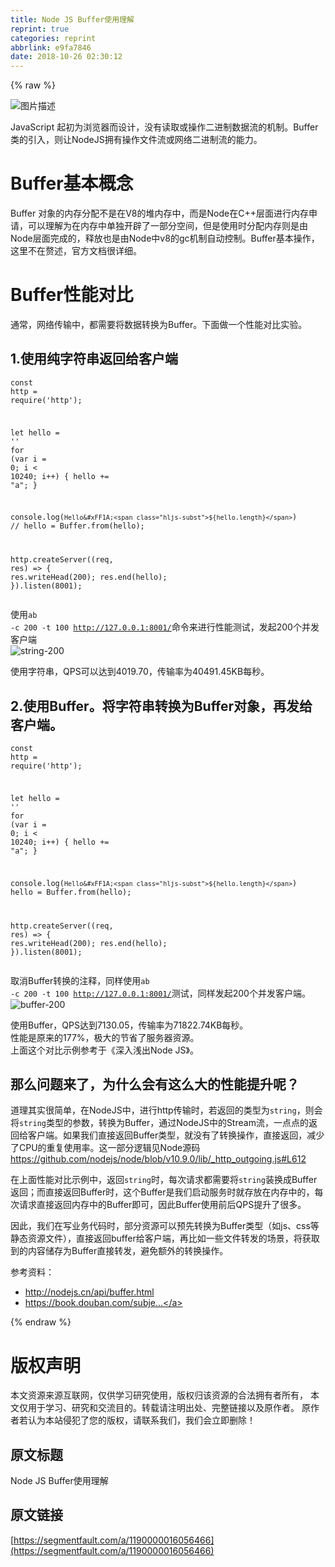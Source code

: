 ```yaml
---
title: Node JS Buffer使用理解
reprint: true
categories: reprint
abbrlink: e9fa7846
date: 2018-10-26 02:30:12
---
```


{% raw %}
<p><span class="img-wrap"><img data-src="/img/bVbfxbn?w=2001&amp;h=2502" src="https://static.alili.tech/img/bVbfxbn?w=2001&amp;h=2502" alt="&#x56FE;&#x7247;&#x63CF;&#x8FF0;" title="&#x56FE;&#x7247;&#x63CF;&#x8FF0;" style="cursor:pointer;display:inline"></span></p><p>JavaScript &#x8D77;&#x521D;&#x4E3A;&#x6D4F;&#x89C8;&#x5668;&#x800C;&#x8BBE;&#x8BA1;&#xFF0C;&#x6CA1;&#x6709;&#x8BFB;&#x53D6;&#x6216;&#x64CD;&#x4F5C;&#x4E8C;&#x8FDB;&#x5236;&#x6570;&#x636E;&#x6D41;&#x7684;&#x673A;&#x5236;&#x3002;Buffer&#x7C7B;&#x7684;&#x5F15;&#x5165;&#xFF0C;&#x5219;&#x8BA9;NodeJS&#x62E5;&#x6709;&#x64CD;&#x4F5C;&#x6587;&#x4EF6;&#x6D41;&#x6216;&#x7F51;&#x7EDC;&#x4E8C;&#x8FDB;&#x5236;&#x6D41;&#x7684;&#x80FD;&#x529B;&#x3002;</p><h1 id="articleHeader0">Buffer&#x57FA;&#x672C;&#x6982;&#x5FF5;</h1><p>Buffer &#x5BF9;&#x8C61;&#x7684;&#x5185;&#x5B58;&#x5206;&#x914D;&#x4E0D;&#x662F;&#x5728;V8&#x7684;&#x5806;&#x5185;&#x5B58;&#x4E2D;&#xFF0C;&#x800C;&#x662F;Node&#x5728;C++&#x5C42;&#x9762;&#x8FDB;&#x884C;&#x5185;&#x5B58;&#x7533;&#x8BF7;&#xFF0C;&#x53EF;&#x4EE5;&#x7406;&#x89E3;&#x4E3A;&#x5728;&#x5185;&#x5B58;&#x4E2D;&#x5355;&#x72EC;&#x5F00;&#x8F9F;&#x4E86;&#x4E00;&#x90E8;&#x5206;&#x7A7A;&#x95F4;&#xFF0C;&#x4F46;&#x662F;&#x4F7F;&#x7528;&#x65F6;&#x5206;&#x914D;&#x5185;&#x5B58;&#x5219;&#x662F;&#x7531;Node&#x5C42;&#x9762;&#x5B8C;&#x6210;&#x7684;&#xFF0C;&#x91CA;&#x653E;&#x4E5F;&#x662F;&#x7531;Node&#x4E2D;v8&#x7684;gc&#x673A;&#x5236;&#x81EA;&#x52A8;&#x63A7;&#x5236;&#x3002;Buffer&#x57FA;&#x672C;&#x64CD;&#x4F5C;&#xFF0C;&#x8FD9;&#x91CC;&#x4E0D;&#x5728;&#x8D58;&#x8FF0;&#xFF0C;&#x5B98;&#x65B9;&#x6587;&#x6863;&#x5F88;&#x8BE6;&#x7EC6;&#x3002;</p><h1 id="articleHeader1">Buffer&#x6027;&#x80FD;&#x5BF9;&#x6BD4;</h1><p>&#x901A;&#x5E38;&#xFF0C;&#x7F51;&#x7EDC;&#x4F20;&#x8F93;&#x4E2D;&#xFF0C;&#x90FD;&#x9700;&#x8981;&#x5C06;&#x6570;&#x636E;&#x8F6C;&#x6362;&#x4E3A;Buffer&#x3002;&#x4E0B;&#x9762;&#x505A;&#x4E00;&#x4E2A;&#x6027;&#x80FD;&#x5BF9;&#x6BD4;&#x5B9E;&#x9A8C;&#x3002;</p><h2 id="articleHeader2">1.&#x4F7F;&#x7528;&#x7EAF;&#x5B57;&#x7B26;&#x4E32;&#x8FD4;&#x56DE;&#x7ED9;&#x5BA2;&#x6237;&#x7AEF;</h2><div class="widget-codetool" style="display:none"><div class="widget-codetool--inner"><span class="selectCode code-tool" data-toggle="tooltip" data-placement="top" title="" data-original-title="&#x5168;&#x9009;"></span> <span type="button" class="copyCode code-tool" data-toggle="tooltip" data-placement="top" data-clipboard-text="const http = require(&apos;http&apos;);

let hello = &apos;&apos;
for (var i = 0; i &lt; 10240; i++) {
  hello += &quot;a&quot;;
}

console.log(`Hello&#xFF1A;${hello.length}`)
// hello = Buffer.from(hello);

http.createServer((req, res) =&gt; {
  res.writeHead(200);
  res.end(hello);
}).listen(8001);" title="" data-original-title="&#x590D;&#x5236;"></span> <span type="button" class="saveToNote code-tool" data-toggle="tooltip" data-placement="top" title="" data-original-title="&#x653E;&#x8FDB;&#x7B14;&#x8BB0;"></span></div></div><pre class="hljs javascript"><code><span class="hljs-keyword">const</span> http = <span class="hljs-built_in">require</span>(<span class="hljs-string">&apos;http&apos;</span>);

<span class="hljs-keyword">let</span> hello = <span class="hljs-string">&apos;&apos;</span>
<span class="hljs-keyword">for</span> (<span class="hljs-keyword">var</span> i = <span class="hljs-number">0</span>; i &lt; <span class="hljs-number">10240</span>; i++) {
  hello += <span class="hljs-string">&quot;a&quot;</span>;
}

<span class="hljs-built_in">console</span>.log(<span class="hljs-string">`Hello&#xFF1A;<span class="hljs-subst">${hello.length}</span>`</span>)
<span class="hljs-comment">// hello = Buffer.from(hello);</span>

http.createServer(<span class="hljs-function">(<span class="hljs-params">req, res</span>) =&gt;</span> {
  res.writeHead(<span class="hljs-number">200</span>);
  res.end(hello);
}).listen(<span class="hljs-number">8001</span>);</code></pre><p>&#x4F7F;&#x7528;<code>ab -c 200 -t 100 http://127.0.0.1:8001/</code>&#x547D;&#x4EE4;&#x6765;&#x8FDB;&#x884C;&#x6027;&#x80FD;&#x6D4B;&#x8BD5;&#xFF0C;&#x53D1;&#x8D77;200&#x4E2A;&#x5E76;&#x53D1;&#x5BA2;&#x6237;&#x7AEF;<br><span class="img-wrap"><img data-src="/img/remote/1460000016056469?w=1140&amp;h=1234" src="https://static.alili.tech/img/remote/1460000016056469?w=1140&amp;h=1234" alt="string-200" title="string-200" style="cursor:pointer;display:inline"></span></p><p>&#x4F7F;&#x7528;&#x5B57;&#x7B26;&#x4E32;&#xFF0C;QPS&#x53EF;&#x4EE5;&#x8FBE;&#x5230;4019.70&#xFF0C;&#x4F20;&#x8F93;&#x7387;&#x4E3A;40491.45KB&#x6BCF;&#x79D2;&#x3002;</p><h2 id="articleHeader3">2.&#x4F7F;&#x7528;Buffer&#x3002;&#x5C06;&#x5B57;&#x7B26;&#x4E32;&#x8F6C;&#x6362;&#x4E3A;Buffer&#x5BF9;&#x8C61;&#xFF0C;&#x518D;&#x53D1;&#x7ED9;&#x5BA2;&#x6237;&#x7AEF;&#x3002;</h2><div class="widget-codetool" style="display:none"><div class="widget-codetool--inner"><span class="selectCode code-tool" data-toggle="tooltip" data-placement="top" title="" data-original-title="&#x5168;&#x9009;"></span> <span type="button" class="copyCode code-tool" data-toggle="tooltip" data-placement="top" data-clipboard-text="const http = require(&apos;http&apos;);

let hello = &apos;&apos;
for (var i = 0; i &lt; 10240; i++) {
  hello += &quot;a&quot;;
}

console.log(`Hello&#xFF1A;${hello.length}`)
hello = Buffer.from(hello);

http.createServer((req, res) =&gt; {
  res.writeHead(200);
  res.end(hello);
}).listen(8001);" title="" data-original-title="&#x590D;&#x5236;"></span> <span type="button" class="saveToNote code-tool" data-toggle="tooltip" data-placement="top" title="" data-original-title="&#x653E;&#x8FDB;&#x7B14;&#x8BB0;"></span></div></div><pre class="hljs javascript"><code><span class="hljs-keyword">const</span> http = <span class="hljs-built_in">require</span>(<span class="hljs-string">&apos;http&apos;</span>);

<span class="hljs-keyword">let</span> hello = <span class="hljs-string">&apos;&apos;</span>
<span class="hljs-keyword">for</span> (<span class="hljs-keyword">var</span> i = <span class="hljs-number">0</span>; i &lt; <span class="hljs-number">10240</span>; i++) {
  hello += <span class="hljs-string">&quot;a&quot;</span>;
}

<span class="hljs-built_in">console</span>.log(<span class="hljs-string">`Hello&#xFF1A;<span class="hljs-subst">${hello.length}</span>`</span>)
hello = Buffer.from(hello);

http.createServer(<span class="hljs-function">(<span class="hljs-params">req, res</span>) =&gt;</span> {
  res.writeHead(<span class="hljs-number">200</span>);
  res.end(hello);
}).listen(<span class="hljs-number">8001</span>);</code></pre><p>&#x53D6;&#x6D88;Buffer&#x8F6C;&#x6362;&#x7684;&#x6CE8;&#x91CA;&#xFF0C;&#x540C;&#x6837;&#x4F7F;&#x7528;<code>ab -c 200 -t 100 http://127.0.0.1:8001/</code>&#x6D4B;&#x8BD5;&#xFF0C;&#x540C;&#x6837;&#x53D1;&#x8D77;200&#x4E2A;&#x5E76;&#x53D1;&#x5BA2;&#x6237;&#x7AEF;&#x3002;<br><span class="img-wrap"><img data-src="/img/remote/1460000016056470?w=1122&amp;h=1224" src="https://static.alili.tech/img/remote/1460000016056470?w=1122&amp;h=1224" alt="buffer-200" title="buffer-200" style="cursor:pointer;display:inline"></span></p><p>&#x4F7F;&#x7528;Buffer&#xFF0C;QPS&#x8FBE;&#x5230;7130.05&#xFF0C;&#x4F20;&#x8F93;&#x7387;&#x4E3A;71822.74KB&#x6BCF;&#x79D2;&#x3002;<br>&#x6027;&#x80FD;&#x662F;&#x539F;&#x6765;&#x7684;177%&#xFF0C;&#x6781;&#x5927;&#x7684;&#x8282;&#x7701;&#x4E86;&#x670D;&#x52A1;&#x5668;&#x8D44;&#x6E90;&#x3002;<br>&#x4E0A;&#x9762;&#x8FD9;&#x4E2A;&#x5BF9;&#x6BD4;&#x793A;&#x4F8B;&#x53C2;&#x8003;&#x4E8E;&#x300A;&#x6DF1;&#x5165;&#x6D45;&#x51FA;Node JS&#x300B;&#x3002;</p><h2 id="articleHeader4">&#x90A3;&#x4E48;&#x95EE;&#x9898;&#x6765;&#x4E86;&#xFF0C;&#x4E3A;&#x4EC0;&#x4E48;&#x4F1A;&#x6709;&#x8FD9;&#x4E48;&#x5927;&#x7684;&#x6027;&#x80FD;&#x63D0;&#x5347;&#x5462;&#xFF1F;</h2><p>&#x9053;&#x7406;&#x5176;&#x5B9E;&#x5F88;&#x7B80;&#x5355;&#xFF0C;&#x5728;NodeJS&#x4E2D;&#xFF0C;&#x8FDB;&#x884C;http&#x4F20;&#x8F93;&#x65F6;&#xFF0C;&#x82E5;&#x8FD4;&#x56DE;&#x7684;&#x7C7B;&#x578B;&#x4E3A;<code>string</code>&#xFF0C;&#x5219;&#x4F1A;&#x5C06;<code>string</code>&#x7C7B;&#x578B;&#x7684;&#x53C2;&#x6570;&#xFF0C;&#x8F6C;&#x6362;&#x4E3A;Buffer&#xFF0C;&#x901A;&#x8FC7;NodeJS&#x4E2D;&#x7684;Stream&#x6D41;&#xFF0C;&#x4E00;&#x70B9;&#x70B9;&#x7684;&#x8FD4;&#x56DE;&#x7ED9;&#x5BA2;&#x6237;&#x7AEF;&#x3002;&#x5982;&#x679C;&#x6211;&#x4EEC;&#x76F4;&#x63A5;&#x8FD4;&#x56DE;Buffer&#x7C7B;&#x578B;&#xFF0C;&#x5C31;&#x6CA1;&#x6709;&#x4E86;&#x8F6C;&#x6362;&#x64CD;&#x4F5C;&#xFF0C;&#x76F4;&#x63A5;&#x8FD4;&#x56DE;&#xFF0C;&#x51CF;&#x5C11;&#x4E86;CPU&#x7684;&#x91CD;&#x590D;&#x4F7F;&#x7528;&#x7387;&#x3002;&#x8FD9;&#x4E00;&#x90E8;&#x5206;&#x903B;&#x8F91;&#x89C1;Node&#x6E90;&#x7801;<a href="https://github.com/nodejs/node/blob/v10.9.0/lib/_http_outgoing.js#L612" rel="nofollow noreferrer" target="_blank">https://github.com/nodejs/node/blob/v10.9.0/lib/_http_outgoing.js#L612</a></p><p>&#x5728;&#x4E0A;&#x9762;&#x6027;&#x80FD;&#x5BF9;&#x6BD4;&#x793A;&#x4F8B;&#x4E2D;&#xFF0C;&#x8FD4;&#x56DE;<code>string</code>&#x65F6;&#xFF0C;&#x6BCF;&#x6B21;&#x8BF7;&#x6C42;&#x90FD;&#x9700;&#x8981;&#x5C06;<code>string</code>&#x88C5;&#x6362;&#x6210;Buffer&#x8FD4;&#x56DE;&#xFF1B;&#x800C;&#x76F4;&#x63A5;&#x8FD4;&#x56DE;Buffer&#x65F6;&#xFF0C;&#x8FD9;&#x4E2A;Buffer&#x662F;&#x6211;&#x4EEC;&#x542F;&#x52A8;&#x670D;&#x52A1;&#x65F6;&#x5C31;&#x5B58;&#x653E;&#x5728;&#x5185;&#x5B58;&#x4E2D;&#x7684;&#xFF0C;&#x6BCF;&#x6B21;&#x8BF7;&#x6C42;&#x76F4;&#x63A5;&#x8FD4;&#x56DE;&#x5185;&#x5B58;&#x4E2D;&#x7684;Buffer&#x5373;&#x53EF;&#xFF0C;&#x56E0;&#x6B64;Buffer&#x4F7F;&#x7528;&#x524D;&#x540E;QPS&#x63D0;&#x5347;&#x4E86;&#x5F88;&#x591A;&#x3002;</p><p>&#x56E0;&#x6B64;&#xFF0C;&#x6211;&#x4EEC;&#x5728;&#x5199;&#x4E1A;&#x52A1;&#x4EE3;&#x7801;&#x65F6;&#xFF0C;&#x90E8;&#x5206;&#x8D44;&#x6E90;&#x53EF;&#x4EE5;&#x9884;&#x5148;&#x8F6C;&#x6362;&#x4E3A;Buffer&#x7C7B;&#x578B;&#xFF08;&#x5982;js&#x3001;css&#x7B49;&#x9759;&#x6001;&#x8D44;&#x6E90;&#x6587;&#x4EF6;&#xFF09;&#xFF0C;&#x76F4;&#x63A5;&#x8FD4;&#x56DE;buffer&#x7ED9;&#x5BA2;&#x6237;&#x7AEF;&#xFF0C;&#x518D;&#x6BD4;&#x5982;&#x4E00;&#x4E9B;&#x6587;&#x4EF6;&#x8F6C;&#x53D1;&#x7684;&#x573A;&#x666F;&#xFF0C;&#x5C06;&#x83B7;&#x53D6;&#x5230;&#x7684;&#x5185;&#x5BB9;&#x50A8;&#x5B58;&#x4E3A;Buffer&#x76F4;&#x63A5;&#x8F6C;&#x53D1;&#xFF0C;&#x907F;&#x514D;&#x989D;&#x5916;&#x7684;&#x8F6C;&#x6362;&#x64CD;&#x4F5C;&#x3002;</p><p>&#x53C2;&#x8003;&#x8D44;&#x6599;&#xFF1A;</p><ul><li><a href="http://nodejs.cn/api/buffer.html" rel="nofollow noreferrer" target="_blank">http://nodejs.cn/api/buffer.html</a></li><li><a href="https://book.douban.com/subject/25768396/" rel="nofollow noreferrer" target="_blank">https://book.douban.com/subje...</a></li></ul>
{% endraw %}

# 版权声明
本文资源来源互联网，仅供学习研究使用，版权归该资源的合法拥有者所有，
本文仅用于学习、研究和交流目的。转载请注明出处、完整链接以及原作者。
原作者若认为本站侵犯了您的版权，请联系我们，我们会立即删除！

## 原文标题
Node JS Buffer使用理解

## 原文链接
[https://segmentfault.com/a/1190000016056466](https://segmentfault.com/a/1190000016056466)

